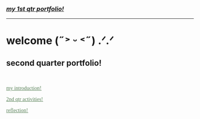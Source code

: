 <html>
<head> <title> HOME </title> 
<link rel="stylesheet" href="style.css" type="text/css"/>
</head>
<body>
<a href="https://ccsarra.github.io/ccgsarra.github.io/">
<h3><u><i>my 1st qtr portfolio!</u> </i></h3> </a>
<hr>
<h1> welcome (˶˃ ᵕ ˂˶) .ᐟ.ᐟ</h1>
<h2> second quarter portfolio! </h2> <br>
<a href="intro.html">
<p><u> my introduction!</p></a>
<a href="pics.html">
<p><u> 2nd qtr activities! </p></a>
<a href="reflection.html">
<p><u> reflection! </p></a>
</body>
</html>
<style>
body {
	 background-image: url("gree.jpg");
	background-repeat: no-repeat;
	background-size: cover;
} 
td {
    color: #000000;
	text-align: center;
	font-family: hug me tight;
	text-shadow: 2px;
}
table {
	border-color: #ffffff;
	
}
th {
    color: #588157;
	text-align: center;
	font-family: hug me tight;
	text-shadow: 35px;
}
li {
    color: #000000;
	text-align: center;
	font-family: hug me tight;
}
p {
	color: #588157;
	font-family: hug me tight;
}

</style>
